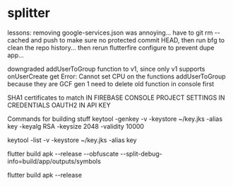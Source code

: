 # splitter

lessons:
removing google-services.json was annoying... have to git rm --cached and push to make sure no protected commit HEAD, then run bfg to clean the repo history... then rerun flutterfire configure to prevent dupe app...

downgraded addUserToGroup function to v1, since only v1 supports onUserCreate
get Error: Cannot set CPU on the functions addUserToGroup because they are GCF gen 1
need to delete old function in console first

SHA1 certificates to match
IN FIREBASE CONSOLE PROJECT SETTINGS
IN CREDENTIALS OAUTH2
IN API KEY

Commands for building stuff
keytool -genkey -v -keystore ~/key.jks -alias key -keyalg RSA -keysize 2048 -validity 10000

keytool -list -v -keystore ~/key.jks -alias key

flutter build apk --release --obfuscate --split-debug-info=build/app/outputs/symbols

flutter build apk --release
